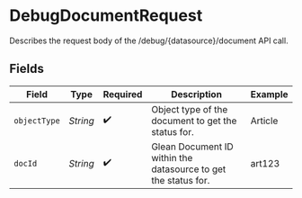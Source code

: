 # DebugDocumentRequest

Describes the request body of the /debug/{datasource}/document API call.


## Fields

| Field                                                          | Type                                                           | Required                                                       | Description                                                    | Example                                                        |
| -------------------------------------------------------------- | -------------------------------------------------------------- | -------------------------------------------------------------- | -------------------------------------------------------------- | -------------------------------------------------------------- |
| `objectType`                                                   | *String*                                                       | :heavy_check_mark:                                             | Object type of the document to get the status for.             | Article                                                        |
| `docId`                                                        | *String*                                                       | :heavy_check_mark:                                             | Glean Document ID within the datasource to get the status for. | art123                                                         |